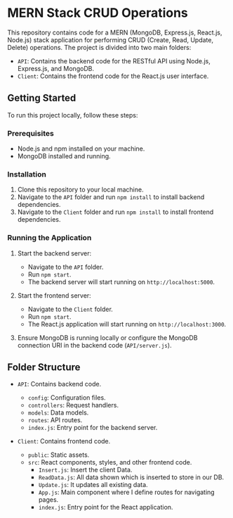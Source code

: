 # MERN Stack CRUD Operations

This repository contains code for a MERN (MongoDB, Express.js, React.js, Node.js) stack application for performing CRUD (Create, Read, Update, Delete) operations. The project is divided into two main folders:
- `API`: Contains the backend code for the RESTful API using Node.js, Express.js, and MongoDB.
- `Client`: Contains the frontend code for the React.js user interface.

## Getting Started

To run this project locally, follow these steps:

### Prerequisites

- Node.js and npm installed on your machine.
- MongoDB installed and running.

### Installation

1. Clone this repository to your local machine.
2. Navigate to the `API` folder and run `npm install` to install backend dependencies.
3. Navigate to the `Client` folder and run `npm install` to install frontend dependencies.

### Running the Application

1. Start the backend server:
   - Navigate to the `API` folder.
   - Run `npm start`.
   - The backend server will start running on `http://localhost:5000`.

2. Start the frontend server:
   - Navigate to the `Client` folder.
   - Run `npm start`.
   - The React.js application will start running on `http://localhost:3000`.

3. Ensure MongoDB is running locally or configure the MongoDB connection URI in the backend code (`API/server.js`).

## Folder Structure

- `API`: Contains backend code.
  - `config`: Configuration files.
  - `controllers`: Request handlers.
  - `models`: Data models.
  - `routes`: API routes.
  - `index.js`: Entry point for the backend server.

- `Client`: Contains frontend code.
  - `public`: Static assets.
  - `src`: React components, styles, and other frontend code.
    - `Insert.js`: Insert the client Data.
    - `ReadData.js`: All data shown which is inserted to store in our DB.
    - `Update.js`: It updates all existing data.
    - `App.js`: Main component where I define routes for navigating pages.
    - `index.js`: Entry point for the React application.
